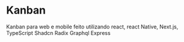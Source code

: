 # Kanban
Kanban para web e mobile feito utilizando react, react Native, Next.js, TypeScript Shadcn Radix Graphql Express
